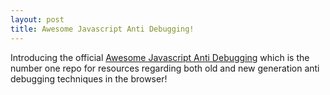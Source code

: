 ```yaml
---
layout: post
title: Awesome Javascript Anti Debugging!
---
```


Introducing the official [Awesome Javascript Anti Debugging](https://github.com/weizman/awesome-javascript-anti-debugging)
which is the number one repo for resources regarding both old and new generation anti debugging techniques in the browser!
